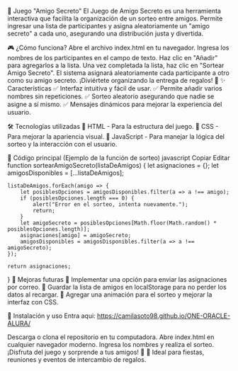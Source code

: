 🎁 Juego "Amigo Secreto"
El Juego de Amigo Secreto es una herramienta interactiva que facilita la organización de un sorteo entre amigos. Permite ingresar una lista de participantes y asigna aleatoriamente un "amigo secreto" a cada uno, asegurando una distribución justa y divertida.

🎮 ¿Cómo funciona?
Abre el archivo index.html en tu navegador.
Ingresa los nombres de los participantes en el campo de texto.
Haz clic en "Añadir" para agregarlos a la lista.
Una vez completada la lista, haz clic en "Sortear Amigo Secreto".
El sistema asignará aleatoriamente cada participante a otro como su amigo secreto.
¡Diviértete organizando la entrega de regalos! 🎉
✨ Características
✅ Interfaz intuitiva y fácil de usar.
✅ Permite añadir varios nombres sin repeticiones.
✅ Sorteo aleatorio asegurando que nadie se asigne a sí mismo.
✅ Mensajes dinámicos para mejorar la experiencia del usuario.

🛠️ Tecnologías utilizadas
🔹 HTML - Para la estructura del juego.
🔹 CSS - Para mejorar la apariencia visual.
🔹 JavaScript - Para manejar la lógica del sorteo y la interacción con el usuario.

📜 Código principal (Ejemplo de la función de sorteo)
javascript
Copiar
Editar
function sortearAmigoSecreto(listaDeAmigos) {
    let asignaciones = {};
    let amigosDisponibles = [...listaDeAmigos];

    listaDeAmigos.forEach(amigo => {
        let posiblesOpciones = amigosDisponibles.filter(a => a !== amigo);
        if (posiblesOpciones.length === 0) {
            alert("Error en el sorteo, intenta nuevamente.");
            return;
        }
        let amigoSecreto = posiblesOpciones[Math.floor(Math.random() * posiblesOpciones.length)];
        asignaciones[amigo] = amigoSecreto;
        amigosDisponibles = amigosDisponibles.filter(a => a !== amigoSecreto);
    });

    return asignaciones;
}
🚀 Mejoras futuras
🔹 Implementar una opción para enviar las asignaciones por correo.
🔹 Guardar la lista de amigos en localStorage para no perder los datos al recargar.
🔹 Agregar una animación para el sorteo y mejorar la interfaz con CSS.

📌 Instalación y uso
Entra aqui:
https://camilasoto98.github.io/ONE-ORACLE-ALURA/

Descarga o clona el repositorio en tu computadora.
Abre index.html en cualquier navegador moderno.
Ingresa los nombres y realiza el sorteo.
¡Disfruta del juego y sorprende a tus amigos! 🎁
📢 Ideal para fiestas, reuniones y eventos de intercambio de regalos.